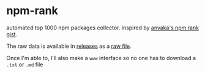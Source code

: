 # npm-rank

automated top 1000 npm packages collector. inspired by [anvaka's npm rank gist](https://gist.github.com/anvaka/8e8fa57c7ee1350e3491).

The raw data is available in [releases](https://github.com/LeoDog896/npm-rank/releases) as a [raw file](https://github.com/LeoDog896/npm-rank/releases/download/latest/data.txt).

Once I'm able to, I'll also make a `www` interface so no one has to download a `.txt` or `.md` file